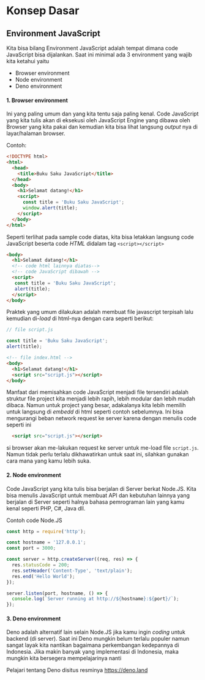 # Konsep Dasar

## Environment JavaScript
Kita bisa bilang Environment JavaScript adalah tempat dimana code JavaScript bisa dijalankan. Saat ini minimal ada 3 environment yang wajib kita ketahui yaitu

* Browser environment
* Node environment
* Deno environment

#### 1. Browser environment
Ini yang paling umum dan yang kita tentu saja paling kenal. Code JavaScript yang kita tulis akan di eksekusi oleh JavaScript Engine yang dibawa oleh Browser yang kita pakai dan kemudian kita bisa lihat langsung _output_ nya di layar/halaman browser. 

Contoh:
```html
<!DOCTYPE html>
<html>
  <head>
    <title>Buku Saku JavaScript</title>
  </head>
  <body>
    <h1>Selamat datang!</h1>
    <script>
      const title = 'Buku Saku JavaScript';
      window.alert(title);
    </script>
  </body>
</html>
```

Seperti terlihat pada sample code diatas, kita bisa letakkan langsung code JavaScript beserta code _HTML_ didalam tag ```<script></script>```

```html
<body>
  <h1>Selamat datang!</h1>
  <!-- code html lainnya diatas-->
  <!-- code JavaScript dibawah -->
  <script>
   const title = 'Buku Saku JavaScript';
   alert(title);
  </script>
</body>
```

Praktek yang umum dilakukan adalah membuat file javascript terpisah lalu kemudian di-_load_ di html-nya dengan cara seperti berikut:

```javascript
// file script.js

const title = 'Buku Saku JavaScript';
alert(title);
```

```html
<!-- file index.html -->
<body>
  <h1>Selamat datang!</h1>
  <script src="script.js"></script>
</body>
```
Manfaat dari memisahkan code JavaScript menjadi file tersendiri adalah struktur file project kita menjadi lebih rapih, lebih modular dan lebih mudah dibaca. Namun untuk project yang besar, adakalanya kita lebih memilih untuk langsung di _embedd_ di html seperti contoh sebelumnya. Ini bisa mengurangi beban network request ke server karena dengan  menulis code seperti ini

```html
  <script src="script.js"></script>
```
si browser akan me-lakukan request ke server untuk me-load file ```script.js```. Namun tidak perlu terlalu dikhawatirkan untuk saat ini, silahkan gunakan cara mana yang kamu lebih suka.

#### 2. Node environment
Code JavaScript yang kita tulis bisa berjalan di Server berkat Node.JS. Kita bisa menulis JavaScript untuk membuat API dan kebutuhan lainnya yang berjalan di Server seperti halnya bahasa pemrograman lain yang kamu kenal seperti PHP, C#, Java dll.

Contoh code Node.JS
```javascript
const http = require('http');

const hostname = '127.0.0.1';
const port = 3000;

const server = http.createServer((req, res) => {
  res.statusCode = 200;
  res.setHeader('Content-Type', 'text/plain');
  res.end('Hello World');
});

server.listen(port, hostname, () => {
  console.log(`Server running at http://${hostname}:${port}/`);
});
```

#### 3. Deno environment
Deno adalah alternatif lain selain Node.JS jika kamu ingin _coding_ untuk backend (di server). Saat ini Deno mungkin belum terlalu populer namun sangat layak kita nantikan bagaimana perkembangan kedepannya di Indonesia. Jika makin banyak yang implementasi di Indonesia, maka mungkin kita bersegera mempelajarinya nanti

Pelajari tentang Deno disitus resminya https://deno.land
